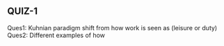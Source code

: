 ## QUIZ-1
 Ques1: Kuhnian paradigm shift from how work is seen as (leisure or duty)
 Ques2: Different examples of how 
